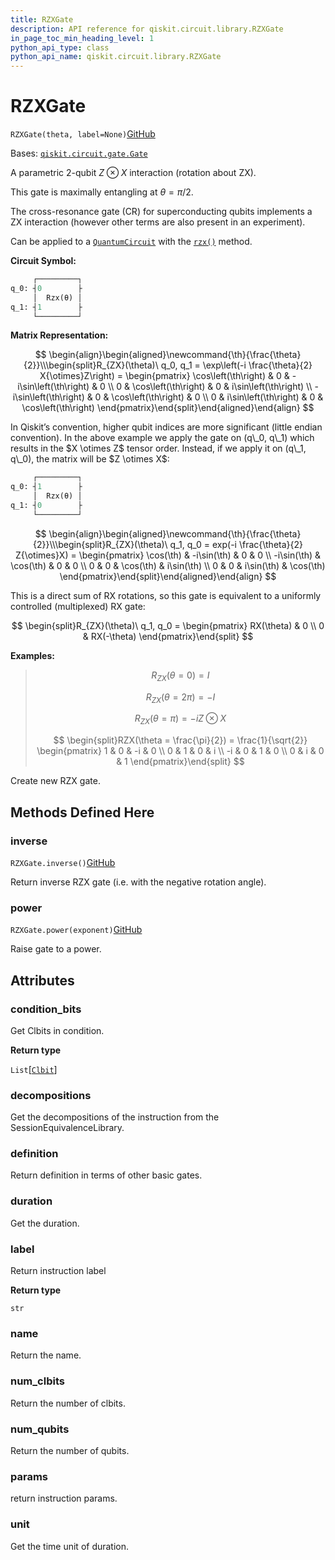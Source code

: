```yaml
---
title: RZXGate
description: API reference for qiskit.circuit.library.RZXGate
in_page_toc_min_heading_level: 1
python_api_type: class
python_api_name: qiskit.circuit.library.RZXGate
---
```


# RZXGate

<span id="qiskit.circuit.library.RZXGate" />

`RZXGate(theta, label=None)`[GitHub](https://github.com/qiskit/qiskit/tree/stable/0.23/qiskit/circuit/library/standard_gates/rzx.py "view source code")

Bases: [`qiskit.circuit.gate.Gate`](qiskit.circuit.Gate "qiskit.circuit.gate.Gate")

A parametric 2-qubit $Z \otimes X$ interaction (rotation about ZX).

This gate is maximally entangling at $\theta = \pi/2$.

The cross-resonance gate (CR) for superconducting qubits implements a ZX interaction (however other terms are also present in an experiment).

Can be applied to a [`QuantumCircuit`](qiskit.circuit.QuantumCircuit "qiskit.circuit.QuantumCircuit") with the [`rzx()`](qiskit.circuit.QuantumCircuit#rzx "qiskit.circuit.QuantumCircuit.rzx") method.

**Circuit Symbol:**

```python
     ┌─────────┐
q_0: ┤0        ├
     │  Rzx(θ) │
q_1: ┤1        ├
     └─────────┘
```

**Matrix Representation:**

$$
 \begin{align}\begin{aligned}\newcommand{\th}{\frac{\theta}{2}}\\\begin{split}R_{ZX}(\theta)\ q_0, q_1 = \exp\left(-i \frac{\theta}{2} X{\otimes}Z\right) =
    \begin{pmatrix}
        \cos\left(\th\right)   & 0          & -i\sin\left(\th\right)  & 0          \\
        0           & \cos\left(\th\right)  & 0            & i\sin\left(\th\right) \\
        -i\sin\left(\th\right) & 0          & \cos\left(\th\right)    & 0          \\
        0           & i\sin\left(\th\right) & 0            & \cos\left(\th\right)
    \end{pmatrix}\end{split}\end{aligned}\end{align} 
$$

<Admonition title="Note" type="note">
  In Qiskit’s convention, higher qubit indices are more significant (little endian convention). In the above example we apply the gate on (q\_0, q\_1) which results in the $X \otimes Z$ tensor order. Instead, if we apply it on (q\_1, q\_0), the matrix will be $Z \otimes X$:

  ```python
       ┌─────────┐
  q_0: ┤1        ├
       │  Rzx(θ) │
  q_1: ┤0        ├
       └─────────┘
  ```

  $$
   \begin{align}\begin{aligned}\newcommand{\th}{\frac{\theta}{2}}\\\begin{split}R_{ZX}(\theta)\ q_1, q_0 = exp(-i \frac{\theta}{2} Z{\otimes}X) =
      \begin{pmatrix}
          \cos(\th)   & -i\sin(\th) & 0           & 0          \\
          -i\sin(\th) & \cos(\th)   & 0           & 0          \\
          0           & 0           & \cos(\th)   & i\sin(\th) \\
          0           & 0           & i\sin(\th)  & \cos(\th)
      \end{pmatrix}\end{split}\end{aligned}\end{align} 
  $$

  This is a direct sum of RX rotations, so this gate is equivalent to a uniformly controlled (multiplexed) RX gate:

  $$
  \begin{split}R_{ZX}(\theta)\ q_1, q_0 =
      \begin{pmatrix}
          RX(\theta) & 0 \\
          0 & RX(-\theta)
      \end{pmatrix}\end{split}
  $$
</Admonition>

**Examples:**

> $$
> R_{ZX}(\theta = 0) = I
> $$
>
> $$
> R_{ZX}(\theta = 2\pi) = -I
> $$
>
> $$
> R_{ZX}(\theta = \pi) = -i Z \otimes X
> $$
>
> $$
> \begin{split}RZX(\theta = \frac{\pi}{2}) = \frac{1}{\sqrt{2}}
>                         \begin{pmatrix}
>                             1  & 0 & -i & 0 \\
>                             0  & 1 & 0  & i \\
>                             -i & 0 & 1  & 0 \\
>                             0  & i & 0  & 1
>                         \end{pmatrix}\end{split}
> $$

Create new RZX gate.

## Methods Defined Here

### inverse

<span id="qiskit.circuit.library.RZXGate.inverse" />

`RZXGate.inverse()`[GitHub](https://github.com/qiskit/qiskit/tree/stable/0.23/qiskit/circuit/library/standard_gates/rzx.py "view source code")

Return inverse RZX gate (i.e. with the negative rotation angle).

### power

<span id="qiskit.circuit.library.RZXGate.power" />

`RZXGate.power(exponent)`[GitHub](https://github.com/qiskit/qiskit/tree/stable/0.23/qiskit/circuit/library/standard_gates/rzx.py "view source code")

Raise gate to a power.

## Attributes

<span id="qiskit.circuit.library.RZXGate.condition_bits" />

### condition\_bits

Get Clbits in condition.

**Return type**

`List`\[[`Clbit`](qiskit.circuit.Clbit "qiskit.circuit.classicalregister.Clbit")]

<span id="qiskit.circuit.library.RZXGate.decompositions" />

### decompositions

Get the decompositions of the instruction from the SessionEquivalenceLibrary.

<span id="qiskit.circuit.library.RZXGate.definition" />

### definition

Return definition in terms of other basic gates.

<span id="qiskit.circuit.library.RZXGate.duration" />

### duration

Get the duration.

<span id="qiskit.circuit.library.RZXGate.label" />

### label

Return instruction label

**Return type**

`str`

<span id="qiskit.circuit.library.RZXGate.name" />

### name

Return the name.

<span id="qiskit.circuit.library.RZXGate.num_clbits" />

### num\_clbits

Return the number of clbits.

<span id="qiskit.circuit.library.RZXGate.num_qubits" />

### num\_qubits

Return the number of qubits.

<span id="qiskit.circuit.library.RZXGate.params" />

### params

return instruction params.

<span id="qiskit.circuit.library.RZXGate.unit" />

### unit

Get the time unit of duration.


